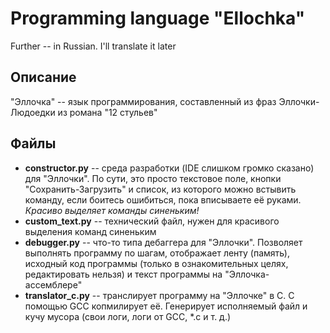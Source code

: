 # Programming language "Ellochka"
Further -- in Russian. I'll translate it later

## Описание
"Эллочка" -- язык программирования, составленный из фраз Эллочки-Людоедки из романа "12 стульев"

## Файлы
* **constructor.py** -- среда разработки (IDE слишком громко сказано) для "Эллочки". По сути, это просто текстовое поле, кнопки "Сохранить-Загрузить" и список, из которого можно встывить команду, если боитесь ошибиться, пока вписываете её руками. *Красиво выделяет команды синеньким!*
* **custom_text.py** -- технический файл, нужен для красивого выделения команд синеньким
* **debugger.py** -- что-то типа дебаггера для "Эллочки". Позволяет выполнять программу по шагам, отображает ленту (память), исходный код программы (только в ознакомительных целях, редактировать нельзя) и текст программы на "Эллочка-ассемблере"
* **translator_c.py** -- транслирует программу на "Эллочке" в C. С помощью GCC копмилирует её. Генерирует исполняемый файл и кучу мусора (свои логи, логи от GCC, \*.c и т. д.)
